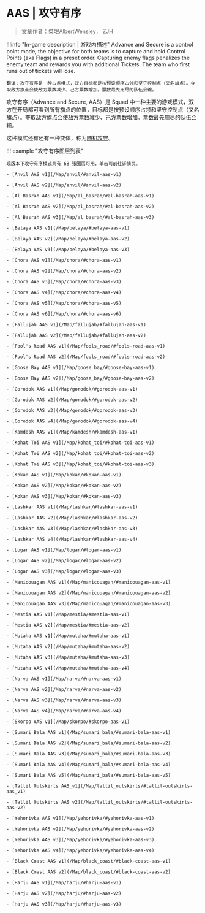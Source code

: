 # AAS | 攻守有序

> 文章作者：桀氓AlbertWensley， ZJH

!!!info "In-game description | 游戏内描述"
    Advance and Secure is a control point mode, the objective for both teams is to capture and hold Control Points (aka Flags) in a preset order. Capturing enemy flags penalizes the enemy team and rewards you with additional Tickets. The team who first runs out of tickets will lose.
    
    翻译：攻守有序是一种占点模式，双方目标都是按预设顺序占领和坚守控制点（又名旗点）。夺取敌方旗点会使敌方票数减少、己方票数增加。票数最先用尽的队伍会输。

攻守有序（Advance and Secure, AAS）是 Squad 中一种主要的游戏模式，双方在开局都可看到所有旗点的位置，目标都是按预设顺序占领和坚守控制点（又名旗点）。夺取敌方旗点会使敌方票数减少、己方票数增加。票数最先用尽的队伍会输。

这种模式还有还有一种变体，称为[随机攻守](./RAAS)。

!!! example "攻守有序图层列表"

    现版本下攻守有序模式共有 68 张图层可用，单击可前往详情页。
    
    - [Anvil AAS v1](/Map/anvil/#anvil-aas-v1)

    - [Anvil AAS v2](/Map/anvil/#anvil-aas-v2)

    - [Al Basrah AAS v1](/Map/al_basrah/#al-basrah-aas-v1)

    - [Al Basrah AAS v2](/Map/al_basrah/#al-basrah-aas-v2)

    - [Al Basrah AAS v3](/Map/al_basrah/#al-basrah-aas-v3)

    - [Belaya AAS v1](/Map/belaya/#belaya-aas-v1)

    - [Belaya AAS v2](/Map/belaya/#belaya-aas-v2)

    - [Belaya AAS v3](/Map/belaya/#belaya-aas-v3)

    - [Chora AAS v1](/Map/chora/#chora-aas-v1)

    - [Chora AAS v2](/Map/chora/#chora-aas-v2)

    - [Chora AAS v3](/Map/chora/#chora-aas-v3)

    - [Chora AAS v4](/Map/chora/#chora-aas-v4)

    - [Chora AAS v5](/Map/chora/#chora-aas-v5)

    - [Chora AAS v6](/Map/chora/#chora-aas-v6)

    - [Fallujah AAS v1](/Map/fallujah/#fallujah-aas-v1)

    - [Fallujah AAS v2](/Map/fallujah/#fallujah-aas-v2)

    - [Fool's Road AAS v1](/Map/fools_road/#fools-road-aas-v1)

    - [Fool's Road AAS v2](/Map/fools_road/#fools-road-aas-v2)

    - [Goose Bay AAS v1](/Map/goose_bay/#goose-bay-aas-v1)

    - [Goose Bay AAS v2](/Map/goose_bay/#goose-bay-aas-v2)

    - [Gorodok AAS v1](/Map/gorodok/#gorodok-aas-v1)

    - [Gorodok AAS v2](/Map/gorodok/#gorodok-aas-v2)

    - [Gorodok AAS v3](/Map/gorodok/#gorodok-aas-v3)

    - [Gorodok AAS v4](/Map/gorodok/#gorodok-aas-v4)

    - [Kamdesh AAS v1](/Map/kamdesh/#kamdesh-aas-v1)

    - [Kohat Toi AAS v1](/Map/kohat_toi/#kohat-toi-aas-v1)

    - [Kohat Toi AAS v2](/Map/kohat_toi/#kohat-toi-aas-v2)

    - [Kohat Toi AAS v3](/Map/kohat_toi/#kohat-toi-aas-v3)

    - [Kokan AAS v1](/Map/kokan/#kokan-aas-v1)

    - [Kokan AAS v2](/Map/kokan/#kokan-aas-v2)

    - [Kokan AAS v3](/Map/kokan/#kokan-aas-v3)

    - [Lashkar AAS v1](/Map/lashkar/#lashkar-aas-v1)

    - [Lashkar AAS v2](/Map/lashkar/#lashkar-aas-v2)

    - [Lashkar AAS v3](/Map/lashkar/#lashkar-aas-v3)

    - [Lashkar AAS v4](/Map/lashkar/#lashkar-aas-v4)

    - [Logar AAS v1](/Map/logar/#logar-aas-v1)

    - [Logar AAS v2](/Map/logar/#logar-aas-v2)

    - [Logar AAS v3](/Map/logar/#logar-aas-v3)

    - [Manicouagan AAS v1](/Map/manicouagan/#manicouagan-aas-v1)

    - [Manicouagan AAS v2](/Map/manicouagan/#manicouagan-aas-v2)

    - [Manicouagan AAS v3](/Map/manicouagan/#manicouagan-aas-v3)

    - [Mestia AAS v1](/Map/mestia/#mestia-aas-v1)

    - [Mestia AAS v2](/Map/mestia/#mestia-aas-v2)

    - [Mutaha AAS v1](/Map/mutaha/#mutaha-aas-v1)

    - [Mutaha AAS v2](/Map/mutaha/#mutaha-aas-v2)

    - [Mutaha AAS v3](/Map/mutaha/#mutaha-aas-v3)

    - [Mutaha AAS v4](/Map/mutaha/#mutaha-aas-v4)

    - [Narva AAS v1](/Map/narva/#narva-aas-v1)

    - [Narva AAS v2](/Map/narva/#narva-aas-v2)

    - [Narva AAS v3](/Map/narva/#narva-aas-v3)

    - [Narva AAS v4](/Map/narva/#narva-aas-v4)

    - [Skorpo AAS v1](/Map/skorpo/#skorpo-aas-v1)

    - [Sumari Bala AAS v1](/Map/sumari_bala/#sumari-bala-aas-v1)

    - [Sumari Bala AAS v2](/Map/sumari_bala/#sumari-bala-aas-v2)

    - [Sumari Bala AAS v3](/Map/sumari_bala/#sumari-bala-aas-v3)

    - [Sumari Bala AAS v4](/Map/sumari_bala/#sumari-bala-aas-v4)

    - [Sumari Bala AAS v5](/Map/sumari_bala/#sumari-bala-aas-v5)

    - [Tallil Outskirts AAS_v1](/Map/tallil_outskirts/#tallil-outskirts-aas_v1)

    - [Tallil Outskirts AAS v2](/Map/tallil_outskirts/#tallil-outskirts-aas-v2)

    - [Yehorivka AAS v1](/Map/yehorivka/#yehorivka-aas-v1)

    - [Yehorivka AAS v2](/Map/yehorivka/#yehorivka-aas-v2)

    - [Yehorivka AAS v3](/Map/yehorivka/#yehorivka-aas-v3)

    - [Yehorivka AAS v4](/Map/yehorivka/#yehorivka-aas-v4)

    - [Black Coast AAS v1](/Map/black_coast/#black-coast-aas-v1)

    - [Black Coast AAS v2](/Map/black_coast/#black-coast-aas-v2)

    - [Harju AAS v1](/Map/harju/#harju-aas-v1)

    - [Harju AAS v2](/Map/harju/#harju-aas-v2)

    - [Harju AAS v3](/Map/harju/#harju-aas-v3)
